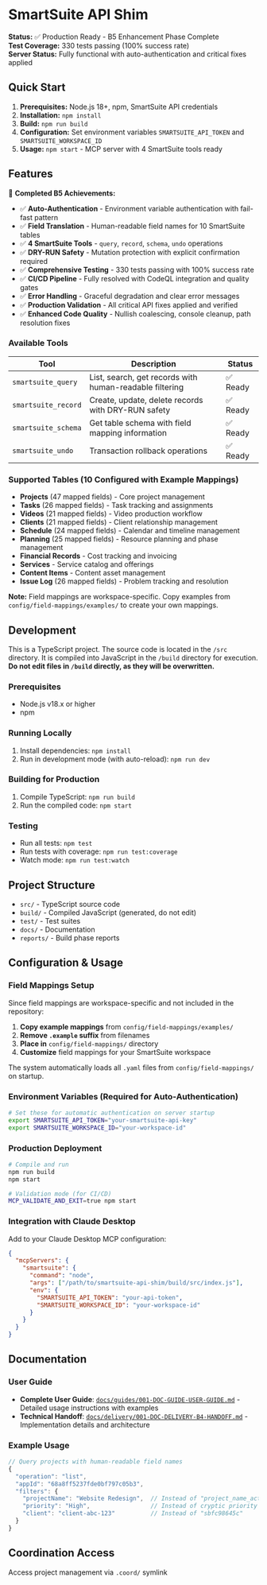 # SmartSuite API Shim

**Status:** ✅ Production Ready - B5 Enhancement Phase Complete  
**Test Coverage:** 330 tests passing (100% success rate)  
**Server Status:** Fully functional with auto-authentication and critical fixes applied  

## Quick Start
1. **Prerequisites:** Node.js 18+, npm, SmartSuite API credentials
2. **Installation:** `npm install`
3. **Build:** `npm run build` 
4. **Configuration:** Set environment variables `SMARTSUITE_API_TOKEN` and `SMARTSUITE_WORKSPACE_ID`
5. **Usage:** `npm start` - MCP server with 4 SmartSuite tools ready

## Features

🎯 **Completed B5 Achievements:**
- ✅ **Auto-Authentication** - Environment variable authentication with fail-fast pattern
- ✅ **Field Translation** - Human-readable field names for 10 SmartSuite tables 
- ✅ **4 SmartSuite Tools** - `query`, `record`, `schema`, `undo` operations
- ✅ **DRY-RUN Safety** - Mutation protection with explicit confirmation required
- ✅ **Comprehensive Testing** - 330 tests passing with 100% success rate
- ✅ **CI/CD Pipeline** - Fully resolved with CodeQL integration and quality gates
- ✅ **Error Handling** - Graceful degradation and clear error messages
- ✅ **Production Validation** - All critical API fixes applied and verified
- ✅ **Enhanced Code Quality** - Nullish coalescing, console cleanup, path resolution fixes

### Available Tools
| Tool | Description | Status |
|------|-------------|---------|
| `smartsuite_query` | List, search, get records with human-readable filtering | ✅ Ready |
| `smartsuite_record` | Create, update, delete records with DRY-RUN safety | ✅ Ready |
| `smartsuite_schema` | Get table schema with field mapping information | ✅ Ready |
| `smartsuite_undo` | Transaction rollback operations | ✅ Ready |

### Supported Tables (10 Configured with Example Mappings)
- **Projects** (47 mapped fields) - Core project management
- **Tasks** (26 mapped fields) - Task tracking and assignments  
- **Videos** (21 mapped fields) - Video production workflow
- **Clients** (21 mapped fields) - Client relationship management
- **Schedule** (24 mapped fields) - Calendar and timeline management
- **Planning** (25 mapped fields) - Resource planning and phase management
- **Financial Records** - Cost tracking and invoicing
- **Services** - Service catalog and offerings
- **Content Items** - Content asset management
- **Issue Log** (26 mapped fields) - Problem tracking and resolution

**Note:** Field mappings are workspace-specific. Copy examples from `config/field-mappings/examples/` to create your own mappings.

## Development

This is a TypeScript project. The source code is located in the `/src` directory. It is compiled into JavaScript in the `/build` directory for execution. **Do not edit files in `/build` directly, as they will be overwritten.**

### Prerequisites
- Node.js v18.x or higher
- npm

### Running Locally
1. Install dependencies: `npm install`
2. Run in development mode (with auto-reload): `npm run dev`

### Building for Production
1. Compile TypeScript: `npm run build`
2. Run the compiled code: `npm start`

### Testing
- Run all tests: `npm test`
- Run tests with coverage: `npm run test:coverage`
- Watch mode: `npm run test:watch`

## Project Structure
- `src/` - TypeScript source code  
- `build/` - Compiled JavaScript (generated, do not edit)
- `test/` - Test suites
- `docs/` - Documentation
- `reports/` - Build phase reports

## Configuration & Usage

### Field Mappings Setup
Since field mappings are workspace-specific and not included in the repository:

1. **Copy example mappings** from `config/field-mappings/examples/`
2. **Remove `.example` suffix** from filenames  
3. **Place in** `config/field-mappings/` directory
4. **Customize** field mappings for your SmartSuite workspace

The system automatically loads all `.yaml` files from `config/field-mappings/` on startup.

### Environment Variables (Required for Auto-Authentication)
```bash
# Set these for automatic authentication on server startup
export SMARTSUITE_API_TOKEN="your-smartsuite-api-key"
export SMARTSUITE_WORKSPACE_ID="your-workspace-id" 
```

### Production Deployment
```bash
# Compile and run
npm run build
npm start

# Validation mode (for CI/CD)
MCP_VALIDATE_AND_EXIT=true npm start
```

### Integration with Claude Desktop
Add to your Claude Desktop MCP configuration:
```json
{
  "mcpServers": {
    "smartsuite": {
      "command": "node",
      "args": ["/path/to/smartsuite-api-shim/build/src/index.js"],
      "env": {
        "SMARTSUITE_API_TOKEN": "your-api-token",
        "SMARTSUITE_WORKSPACE_ID": "your-workspace-id"
      }
    }
  }
}
```

## Documentation

### User Guide
- **Complete User Guide**: [`docs/guides/001-DOC-GUIDE-USER-GUIDE.md`](./docs/guides/001-DOC-GUIDE-USER-GUIDE.md) - Detailed usage instructions with examples
- **Technical Handoff**: [`docs/delivery/001-DOC-DELIVERY-B4-HANDOFF.md`](./docs/delivery/001-DOC-DELIVERY-B4-HANDOFF.md) - Implementation details and architecture

### Example Usage
```javascript
// Query projects with human-readable field names
{
  "operation": "list",
  "appId": "68a8ff5237fde0bf797c05b3",
  "filters": {
    "projectName": "Website Redesign",  // Instead of "project_name_actual"
    "priority": "High",                 // Instead of cryptic priority codes
    "client": "client-abc-123"          // Instead of "sbfc98645c"
  }
}
```

## Coordination Access
Access project management via `.coord/` symlink
